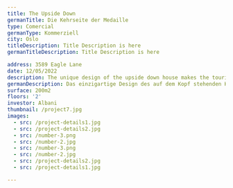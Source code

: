 ```yaml
---
title: The Upside Down
germanTitle: Die Kehrseite der Medaille
type: Comercial
germanType: Kommerziell
city: Oslo
titleDescription: Title Description is here
germanTitleDescription: Title Description is here

address: 3589 Eagle Lane
date: 12/05/2022
description: The unique design of the upside down house makes the tourists go crazy !!!
germanDescription: Das einzigartige Design des auf dem Kopf stehenden Hauses lässt die Touristen verrückt werden !!!
surface: 200m2
floors: '2'
investor: Albani
thumbnail: /project7.jpg
images:
  - src: /project-details1.jpg
  - src: /project-details2.jpg
  - src: /number-3.png
  - src: /number-2.jpg
  - src: /number-3.png
  - src: /number-2.jpg
  - src: /project-details2.jpg
  - src: /project-details1.jpg

---
```

